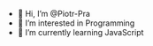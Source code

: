 - 👋 Hi, I’m @Piotr-Pra
- 👀 I’m interested in Programming
- 🌱 I’m currently learning JavaScript

<!---
Piotr-Pra/Piotr-Pra is a ✨ special ✨ repository because its `README.md` (this file) appears on your GitHub profile.
You can click the Preview link to take a look at your changes.
--->
